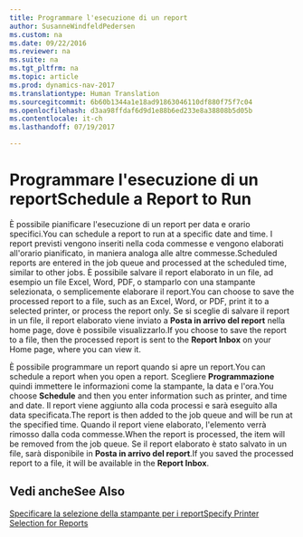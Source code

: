 ```yaml
---
title: Programmare l'esecuzione di un report
author: SusanneWindfeldPedersen
ms.custom: na
ms.date: 09/22/2016
ms.reviewer: na
ms.suite: na
ms.tgt_pltfrm: na
ms.topic: article
ms.prod: dynamics-nav-2017
ms.translationtype: Human Translation
ms.sourcegitcommit: 6b60b1344a1e18ad91863046110df880f75f7c04
ms.openlocfilehash: d3aa98ffdaf6d9d1e88b6ed233e8a38808b5d05b
ms.contentlocale: it-ch
ms.lasthandoff: 07/19/2017

---
```

    
# <a name="schedule-a-report-to-run"></a><span data-ttu-id="29e44-102">Programmare l'esecuzione di un report</span><span class="sxs-lookup"><span data-stu-id="29e44-102">Schedule a Report to Run</span></span>
<span data-ttu-id="29e44-103">È possibile pianificare l'esecuzione di un report per data e orario specifici.</span><span class="sxs-lookup"><span data-stu-id="29e44-103">You can schedule a report to run at a specific date and time.</span></span> <span data-ttu-id="29e44-104">I report previsti vengono inseriti nella coda commesse e vengono elaborati all'orario pianificato, in maniera analoga alle altre commesse.</span><span class="sxs-lookup"><span data-stu-id="29e44-104">Scheduled reports are entered in the job queue and processed at the scheduled time, similar to other jobs.</span></span> <span data-ttu-id="29e44-105">È possibile salvare il report elaborato in un file, ad esempio un file Excel, Word, PDF, o stamparlo con una stampante selezionata, o semplicemente elaborare il report.</span><span class="sxs-lookup"><span data-stu-id="29e44-105">You can choose to save the processed report to a file, such as an Excel, Word, or PDF, print it to a selected printer, or process the report only.</span></span> <span data-ttu-id="29e44-106">Se si sceglie di salvare il report in un file, il report elaborato viene inviato a **Posta in arrivo del report** nella home page, dove è possibile visualizzarlo.</span><span class="sxs-lookup"><span data-stu-id="29e44-106">If you choose to save the report to a file, then the processed report is sent to the **Report Inbox** on your Home page, where you can view it.</span></span> 

<span data-ttu-id="29e44-107">È possibile programmare un report quando si apre un report.</span><span class="sxs-lookup"><span data-stu-id="29e44-107">You can schedule a report when you open a report.</span></span> <span data-ttu-id="29e44-108">Scegliere **Programmazione** quindi immettere le informazioni come la stampante, la data e l'ora.</span><span class="sxs-lookup"><span data-stu-id="29e44-108">You choose **Schedule** and then you enter information such as printer, and time and date.</span></span> <span data-ttu-id="29e44-109">Il report viene aggiunto alla coda processi e sarà eseguito alla data specificata.</span><span class="sxs-lookup"><span data-stu-id="29e44-109">The report is then added to the job queue and will be run at the specified time.</span></span> <span data-ttu-id="29e44-110">Quando il report viene elaborato, l'elemento verrà rimosso dalla coda commesse.</span><span class="sxs-lookup"><span data-stu-id="29e44-110">When the report is processed, the item will be removed from the job queue.</span></span> <span data-ttu-id="29e44-111">Se il report elaborato è stato salvato in un file, sarà disponibile in **Posta in arrivo del report**.</span><span class="sxs-lookup"><span data-stu-id="29e44-111">If you saved the processed report to a file, it will be available in the **Report Inbox**.</span></span>

## <a name="see-also"></a><span data-ttu-id="29e44-112">Vedi anche</span><span class="sxs-lookup"><span data-stu-id="29e44-112">See Also</span></span>
[<span data-ttu-id="29e44-113">Specificare la selezione della stampante per i report</span><span class="sxs-lookup"><span data-stu-id="29e44-113">Specify Printer Selection for Reports</span></span>](ui-specify-printer-selection-reports.md) 

 


